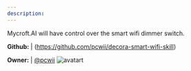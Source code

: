 ```yaml
---
description: 
---
```

Mycroft.AI will have control over the smart wifi dimmer switch.

**Github:** | (https://github.com/pcwii/decora-smart-wifi-skill)

**Owner:** | [@pcwii](https://github.com/pcwii) ![avatart](https://avatars0.githubusercontent.com/u/30759206?v=4)

